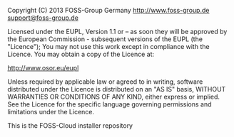 Copyright (C) 2013 FOSS-Group
                   Germany
                   http://www.foss-group.de
                   support@foss-group.de

Licensed under the EUPL, Version 1.1 or – as soon they
will be approved by the European Commission - subsequent
versions of the EUPL (the "Licence");
You may not use this work except in compliance with the
Licence.
You may obtain a copy of the Licence at:

http://www.osor.eu/eupl

Unless required by applicable law or agreed to in
writing, software distributed under the Licence is
distributed on an "AS IS" basis,
WITHOUT WARRANTIES OR CONDITIONS OF ANY KIND, either
express or implied.
See the Licence for the specific language governing
permissions and limitations under the Licence.

This is the FOSS-Cloud installer repository
